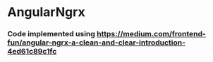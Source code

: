 # AngularNgrx

### Code implemented using https://medium.com/frontend-fun/angular-ngrx-a-clean-and-clear-introduction-4ed61c89c1fc
